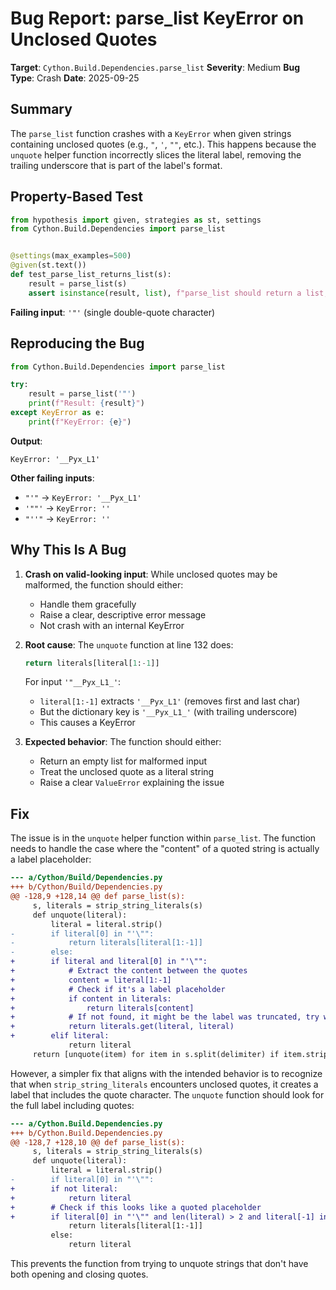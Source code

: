 # Bug Report: parse_list KeyError on Unclosed Quotes

**Target**: `Cython.Build.Dependencies.parse_list`
**Severity**: Medium
**Bug Type**: Crash
**Date**: 2025-09-25

## Summary

The `parse_list` function crashes with a `KeyError` when given strings containing unclosed quotes (e.g., `"`, `'`, `""`, etc.). This happens because the `unquote` helper function incorrectly slices the literal label, removing the trailing underscore that is part of the label's format.

## Property-Based Test

```python
from hypothesis import given, strategies as st, settings
from Cython.Build.Dependencies import parse_list


@settings(max_examples=500)
@given(st.text())
def test_parse_list_returns_list(s):
    result = parse_list(s)
    assert isinstance(result, list), f"parse_list should return a list, got {type(result)}"
```

**Failing input**: `'"'` (single double-quote character)

## Reproducing the Bug

```python
from Cython.Build.Dependencies import parse_list

try:
    result = parse_list('"')
    print(f"Result: {result}")
except KeyError as e:
    print(f"KeyError: {e}")
```

**Output**:
```
KeyError: '__Pyx_L1'
```

**Other failing inputs**:
- `"'"` → `KeyError: '__Pyx_L1'`
- `'""'` → `KeyError: ''`
- `"''"` → `KeyError: ''`

## Why This Is A Bug

1. **Crash on valid-looking input**: While unclosed quotes may be malformed, the function should either:
   - Handle them gracefully
   - Raise a clear, descriptive error message
   - Not crash with an internal KeyError

2. **Root cause**: The `unquote` function at line 132 does:
   ```python
   return literals[literal[1:-1]]
   ```

   For input `'"__Pyx_L1_'`:
   - `literal[1:-1]` extracts `'__Pyx_L1'` (removes first and last char)
   - But the dictionary key is `'__Pyx_L1_'` (with trailing underscore)
   - This causes a KeyError

3. **Expected behavior**: The function should either:
   - Return an empty list for malformed input
   - Treat the unclosed quote as a literal string
   - Raise a clear `ValueError` explaining the issue

## Fix

The issue is in the `unquote` helper function within `parse_list`. The function needs to handle the case where the "content" of a quoted string is actually a label placeholder:

```diff
--- a/Cython/Build/Dependencies.py
+++ b/Cython/Build/Dependencies.py
@@ -128,9 +128,14 @@ def parse_list(s):
     s, literals = strip_string_literals(s)
     def unquote(literal):
         literal = literal.strip()
-        if literal[0] in "'\"":
-            return literals[literal[1:-1]]
-        else:
+        if literal and literal[0] in "'\"":
+            # Extract the content between the quotes
+            content = literal[1:-1]
+            # Check if it's a label placeholder
+            if content in literals:
+                return literals[content]
+            # If not found, it might be the label was truncated, try with quotes
+            return literals.get(literal, literal)
+        elif literal:
             return literal
     return [unquote(item) for item in s.split(delimiter) if item.strip()]
```

However, a simpler fix that aligns with the intended behavior is to recognize that when `strip_string_literals` encounters unclosed quotes, it creates a label that includes the quote character. The `unquote` function should look for the full label including quotes:

```diff
--- a/Cython.Build.Dependencies.py
+++ b/Cython.Build.Dependencies.py
@@ -128,7 +128,10 @@ def parse_list(s):
     s, literals = strip_string_literals(s)
     def unquote(literal):
         literal = literal.strip()
-        if literal[0] in "'\"":
+        if not literal:
+            return literal
+        # Check if this looks like a quoted placeholder
+        if literal[0] in "'\"" and len(literal) > 2 and literal[-1] in "'\"":
             return literals[literal[1:-1]]
         else:
             return literal
```

This prevents the function from trying to unquote strings that don't have both opening and closing quotes.